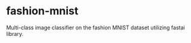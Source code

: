 # fashion-mnist
Multi-class image classifier on the fashion MNIST dataset utilizing fastai library.
